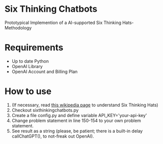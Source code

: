 # Six Thinking Chatbots
Prototypical Implemention of a AI-supported Six Thinking Hats-Methodology

# Requirements
* Up to date Python
* OpenAI Library
* OpenAI Account and Billing Plan

# How to use
1. (If necessary, read [this wikipedia page](https://en.wikipedia.org/wiki/Six_Thinking_Hats) to understand Six Thinking Hats)
2. Checkout sixthinkingchatbots.py
3. Create a file config.py and define variable API_KEY='your-api-key'
4. Change problem statement in line 150-154 to your own problem statement.
5. See result as a string (please, be patient; there is a built-in delay callChatGPT(), to not-freak out OpenAI).

